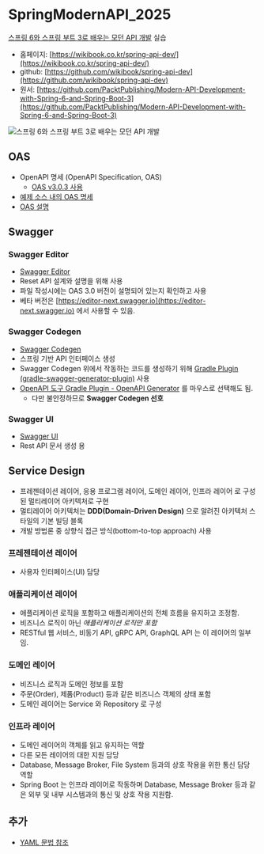 # SpringModernAPI_2025

[스프링 6와 스프링 부트 3로 배우는 모던 API 개발](https://product.kyobobook.co.kr/detail/S000214875784) 실습

- 홈페이지: [https://wikibook.co.kr/spring-api-dev/](https://wikibook.co.kr/spring-api-dev/)
- github: [https://github.com/wikibook/spring-api-dev](https://github.com/wikibook/spring-api-dev)
- 원서: [https://github.com/PacktPublishing/Modern-API-Development-with-Spring-6-and-Spring-Boot-3](https://github.com/PacktPublishing/Modern-API-Development-with-Spring-6-and-Spring-Boot-3)

![스프링 6와 스프링 부트 3로 배우는 모던 API 개발](https://contents.kyobobook.co.kr/sih/fit-in/458x0/pdt/9791158395384.jpg)

## OAS

- OpenAPI 명세 (OpenAPI Specification, OAS)
  - [OAS v3.0.3 사용](https://github.com/OAI/OpenAPI-Specification/blob/main/versions/3.0.3.md)
- [예제 소스 내의 OAS 명세](https://github.com/starseat/SpringModernAPI_2025/blob/03_oas/src/main/resources/api/openapi.yaml)
- [OAS 설명](https://github.com/starseat/SpringModernAPI_2025/OAS.md)

## Swagger

### Swagger Editor

- [Swagger Editor](https://editor.swagger.io)
- Reset API 설계와 설명을 위해 사용
- 파일 작성시에는 OAS 3.0 버전이 설명되어 있는지 확인하고 사용
- 베타 버전은 [https://editor-next.swagger.io](https://editor-next.swagger.io) 에서 사용할 수 있음.

### Swagger Codegen

- [Swagger Codegen](https://github.com/swagger-api/swaggercodegen)
- 스프링 기반 API 인터페이스 생성
- Swagger Codegen 위에서 작동하는 코드를 생성하기 위해 [Gradle Plugin (gradle-swagger-generator-plugin)](https://github.com/int128/gradle-swagger-generator-plugin) 사용
- [OpenAPI 도구 Gradle Plugin - OpenAPI Generator](https://github.com/OpenAPITools/openapi-generator/tree/master/modules/openapi-generator-gradle-plugin) 를 마우스로 선택해도 됨.
  - 다만 불안정하므로 **Swagger Codegen 선호**

### Swagger UI

- [Swagger UI](https://swagger.io/swagger-ui)
- Rest API 문서 생성 용

## Service Design

- 프레젠테이션 레이어, 응용 프로그램 레이어, 도메인 레이어, 인프라 레이어 로 구성된 멀티레이어 아키텍처로 구현
- 멀티레이어 아키텍처는 **DDD(Domain-Driven Design)** 으로 알려진 아키텍처 스타일의 기본 빌딩 블록
- 개발 방법론 중 상향식 접근 방식(bottom-to-top approach) 사용

### 프레젠테이션 레이어

- 사용자 인터페이스(UI) 담당

### 애플리케이션 레이어

- 애플리케이션 로직을 포함하고 애플리케이션의 전체 흐름을 유지하고 조정함.
- 비즈니스 로직이 아닌 *애플리케이션 로직만 포함*
- RESTful 웹 서비스, 비동기 API, gRPC API, GraphQL API 는 이 레이어의 일부임.

### 도메인 레이어

- 비즈니스 로직과 도메인 정보를 포함
- 주문(Order), 제품(Product) 등과 같은 비즈니스 객체의 상태 포함
- 도메인 레이어는 Service 와 Repository 로 구성

### 인프라 레이어

- 도메인 레이어의 객체를 읽고 유지하는 역할
- 다른 모든 레이어의 대한 지원 담당
- Database, Message Broker, File System 등과의 상호 작용을 위한 통신 담당 역할
- Spring Boot 는 인프라 레이어로 작동하며 Database, Message Broker 등과 같은 외부 및 내부 시스템과의 통신 및 상호 작용 지원함.

## 추가
- [YAML 문법 참조](https://yaml.org/spec/)